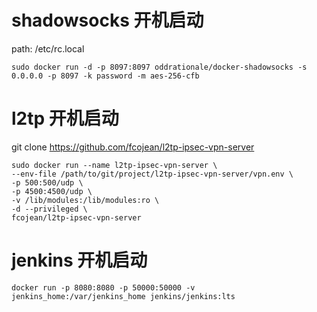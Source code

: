 # shadowsocks 开机启动
path: /etc/rc.local
````
sudo docker run -d -p 8097:8097 oddrationale/docker-shadowsocks -s 0.0.0.0 -p 8097 -k password -m aes-256-cfb
````
# l2tp 开机启动 
git clone https://github.com/fcojean/l2tp-ipsec-vpn-server
````
sudo docker run --name l2tp-ipsec-vpn-server \
--env-file /path/to/git/project/l2tp-ipsec-vpn-server/vpn.env \
-p 500:500/udp \
-p 4500:4500/udp \
-v /lib/modules:/lib/modules:ro \
-d --privileged \
fcojean/l2tp-ipsec-vpn-server
````

# jenkins 开机启动
````
docker run -p 8080:8080 -p 50000:50000 -v jenkins_home:/var/jenkins_home jenkins/jenkins:lts
````

